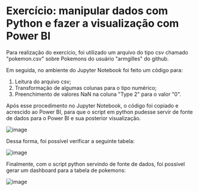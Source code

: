 # Exercício: manipular dados com Python e fazer a visualização com Power BI

Para realização do exercício, foi utilizado um arquivo do tipo csv chamado "pokemon.csv" sobre Pokemons do usuário "armgilles" do github.

Em seguida, no ambiente do Jupyter Notebook foi feito um código para:
1) Leitura do arquivo csv;
2) Transformação de algumas colunas para o tipo numérico;
3) Preenchimento de valores NaN na coluna "Type 2" para o valor "0".

Após esse procedimento no Jupyter Notebook, o código foi copiado e acrescido ao Power BI, para que o script em python pudesse servir de fonte de dados para o Power BI e sua posterior visualização.

![image](https://user-images.githubusercontent.com/89808695/220777038-a0c3f0e3-a90a-4e2b-b5f4-e6ff7dcfc811.png)

Dessa forma, foi possível verificar a seguinte tabela: 

![image](https://user-images.githubusercontent.com/89808695/220777131-1926eb7e-637e-45eb-a2e6-0462ea996633.png)

Finalmente, com o script python servindo de fonte de dados, foi possível gerar um dashboard para a tabela de pokemons:

![image](https://user-images.githubusercontent.com/89808695/220777349-f60b3c3b-733a-4154-ad4c-04adf0aa40a4.png)

